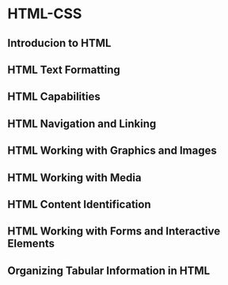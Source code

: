 # HTML-CSS

## Introducion to HTML

## HTML Text Formatting

## HTML Capabilities

## HTML Navigation and Linking 

## HTML Working with Graphics and Images

## HTML Working with Media

## HTML Content Identification

## HTML Working with Forms and Interactive Elements

## Organizing Tabular Information in HTML
